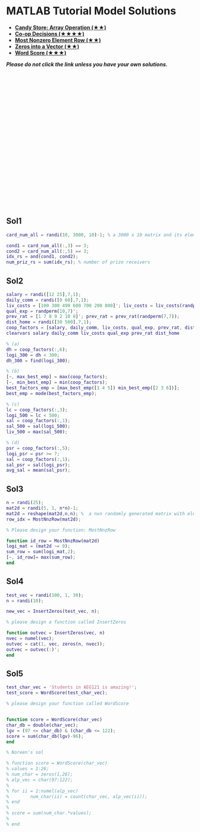 # MATLAB Tutorial Model Solutions

- [**Candy Store: Array Operation (★★)**](#sol1)
- [**Co-op Decisions (★★★★)**](#sol2)
- [**Most Nonzero Element Row (★★)**](#sol3) 
- [**Zeros into a Vector (★★)**](#sol4)
- [**Word Score (★★★)**](#sol5)


***Please do not click the link unless you have your own solutions.*** 


<br><br><br><br><br><br><br><br><br><br><br><br><br><br><br><br><br><br><br><br><br>






















## Sol1
```matlab
card_num_all = randi(10, 3000, 10)-1; % a 3000 x 10 matrix and its elements are generated from 0 to 9. 

cond1 = card_num_all(:,3) == 3;
cond2 = card_num_all(:,5) == 3;
idx_rs = and(cond1, cond2);
num_priz_rs = sum(idx_rs); % number of prize receivers
```
## Sol2
```matlab
salary = randi([12 25],7,1);
daily_comm = randi([0 60],7,1);
liv_costs = [100 300 490 600 700 200 800]'; liv_costs = liv_costs(randperm(7,7));
qual_exp = randperm(10,7)'; 
prev_rat = [1 7 8 9 2 10 8]'; prev_rat = prev_rat(randperm(7,7));
dist_home = randi([30 500],7,1);
coop_factors = [salary, daily_comm, liv_costs, qual_exp, prev_rat, dist_home]; % commas for readabilty
clearvars salary daily_comm liv_costs qual_exp prev_rat dist_home

% (a) 
dh = coop_factors(:,6);
logi_300 = dh < 300;
dh_300 = find(logi_300);

% (b) 
[~, max_best_emp] = max(coop_factors);
[~, min_best_emp] = min(coop_factors);
best_factors_emp = [max_best_emp([1 4 5]) min_best_emp([2 3 6])];
best_emp = mode(best_factors_emp);

% (c)
lc = coop_factors(:,3);
logi_500 = lc < 500;
sal = coop_factors(:,1);
sal_500 = sal(logi_500);
liv_500 = max(sal_500);

% (d)
psr = coop_factors(:,5);
logi_psr = psr >= 7;
sal = coop_factors(:,1);
sal_psr = sal(logi_psr);
avg_sal = mean(sal_psr);

```

## Sol3
```matlab
n = randi(25);
mat2d = randi(5, 1, n*n)-1;
mat2d = reshape(mat2d,n,n); %  a nxn randomly generated matrix with elements ranging from 0 to 4
row_idx = MostNnzRow(mat2d);

% Please design your function: MostNnzRow

function id_row = MostNnzRow(mat2d)
logi_mat = (mat2d ~= 0);
sum_row = sum(logi_mat,2);
[~, id_row]= max(sum_row);
end

```

## Sol4
```matlab
test_vec = randi(100, 1, 30);
n = randi(10);

new_vec = InsertZeros(test_vec, n);

% please design a function called InsertZeros

function outvec = InsertZeros(vec, n)
nvec = numel(vec);
outvec = cat(1, vec, zeros(n, nvec));
outvec = outvec(:)';
end

```

## Sol5
```matlab
test_char_vec = 'Students in AEG121 is amazing!';
test_score = WordScore(test_char_vec);

% please design your function called WordScore


function score = WordScore(char_vec)
char_db = double(char_vec);
lgv = (97 <= char_db) & (char_db <= 122);
score = sum(char_db(lgv)-96);
end

% Noreen's sol

% function score = WordScore(char_vec)
% values = 1:26;
% num_char = zeros(1,26);
% alp_vec = char(97:122);
% 
% for ii = 1:numel(alp_vec)
%        num_char(ii) = count(char_vec, alp_vec(ii));
% end
% 
% score = sum(num_char.*values);
% 
% end
```
